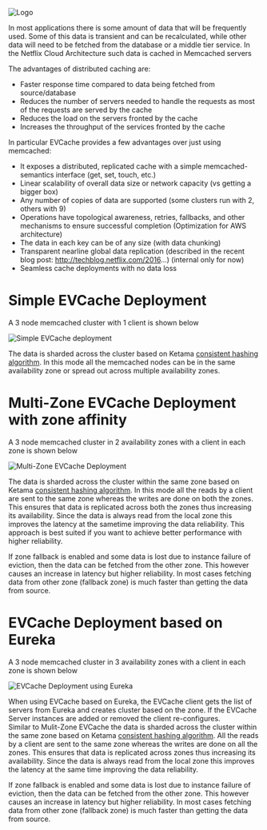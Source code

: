 ![Logo](https://raw.github.com/Netflix/EVCache/master/images/evcache_logo_text.jpg)

In most applications there is some amount of data that will be frequently used. Some of this data is transient and can be recalculated, while other data will need to be fetched from the database or a middle tier service. In the Netflix Cloud Architecture such data is cached in Memcached servers

The advantages of distributed caching are: 
* Faster response time compared to data being fetched from source/database
* Reduces the number of servers needed to handle the requests as most of the requests are served by the cache
* Reduces the load on the servers fronted by the cache
* Increases the throughput of the services fronted by the cache

In particular EVCache provides a few advantages over just using memcached:

* It exposes a distributed, replicated cache with a simple memcached-semantics interface (get, set, touch, etc.)
* Linear scalability of overall data size or network capacity (vs getting a bigger box)
* Any number of copies of data are supported (some clusters run with 2, others with 9)
* Operations have topological awareness, retries, fallbacks, and other mechanisms to ensure successful completion (Optimization for AWS architecture)
* The data in each key can be of any size (with data chunking)
* Transparent nearline global data replication (described in the recent blog post: http://techblog.netflix.com/2016...) (internal only for now)
* Seamless cache deployments with no data loss

Simple EVCache Deployment
=========================
A 3 node memcached cluster with 1 client is shown below

![Simple EVCache deployment](https://raw.github.com/Netflix/EVCache/master/images/Simple_EVCache.png)

The data is sharded across the cluster based on Ketama [consistent hashing algorithm](https://en.wikipedia.org/wiki/Consistent_hashing/). In this mode all the memcached nodes can be in the same availability zone or spread out across multiple availability zones. 

Multi-Zone EVCache Deployment with zone affinity 
===
A 3 node memcached cluster in 2 availability zones with a client in each zone is shown below

![Multi-Zone EVCache Deployment](https://raw.github.com/Netflix/EVCache/master/images/Multizone_EVCache.png)

The data is sharded across the cluster within the same zone based on Ketama [consistent hashing algorithm](https://en.wikipedia.org/wiki/Consistent_hashing/). In this mode all the reads by a client are sent to the same zone whereas the writes are done on both the zones. This ensures that data is replicated across both the zones thus increasing its availability. Since the data is always read from the local zone this improves the latency at the sametime improving the data reliability. This approach is best suited if you want to achieve better performance with higher reliability. 

If zone fallback is enabled and some data is lost due to instance failure of eviction, then the data can be fetched from the other zone. This however causes an increase in latency but higher reliability. In most cases fetching data from other zone (fallback zone) is much faster than getting the data from source.


EVCache Deployment based on Eureka 
===
A 3 node memcached cluster in 3 availability zones with a client in each zone is shown below

![EVCache Deployment using Eureka](https://raw.github.com/Netflix/EVCache/master/images/Eureka.png)

When using EVCache based on Eureka, the EVCache client gets the list of servers from Eureka and creates cluster based on the zone. If the EVCache Server instances are added or removed the client re-configures.  
Similar to Mulit-Zone EVCache the data is sharded across the cluster within the same zone based on Ketama [consistent hashing algorithm](https://en.wikipedia.org/wiki/Consistent_hashing/). All the reads by a client are sent to the same zone whereas the writes are done on all the zones. This ensures that data is replicated across zones thus increasing its availability. Since the data is always read from the local zone this improves the latency at the same time improving the data reliability. 

If zone fallback is enabled and some data is lost due to instance failure of eviction, then the data can be fetched from the other zone. This however causes an increase in latency but higher reliability. In most cases fetching data from other zone (fallback zone) is much faster than getting the data from source.